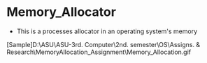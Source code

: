 # Memory_Allocator


* This is a processes allocator in an operating system's memory

[Sample]D:\ASU\ASU-3rd. Computer\2nd. semester\OS\Assigns. & Research\MemoryAllocation_Assignment\Memory_Allocation.gif